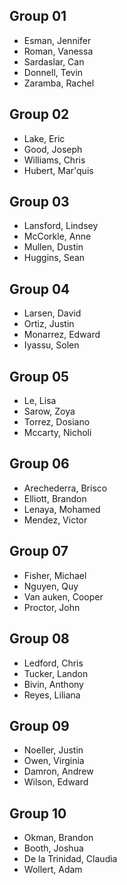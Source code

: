 ## Group 01
* Esman, Jennifer
* Roman, Vanessa
* Sardaslar, Can
* Donnell, Tevin
* Zaramba, Rachel

## Group 02
* Lake, Eric
* Good, Joseph
* Williams, Chris
* Hubert, Mar'quis

## Group 03
* Lansford, Lindsey
* McCorkle, Anne
* Mullen, Dustin
* Huggins, Sean

## Group 04
* Larsen, David
* Ortiz, Justin
* Monarrez, Edward
* Iyassu, Solen

## Group 05
* Le, Lisa
* Sarow, Zoya
* Torrez, Dosiano
* Mccarty, Nicholi

## Group 06
* Arechederra, Brisco
* Elliott, Brandon
* Lenaya, Mohamed
* Mendez, Victor

## Group 07
* Fisher, Michael
* Nguyen, Quy
* Van auken, Cooper
* Proctor, John

## Group 08
* Ledford, Chris
* Tucker, Landon
* Bivin, Anthony
* Reyes, Liliana

## Group 09
* Noeller, Justin
* Owen, Virginia
* Damron, Andrew
* Wilson, Edward

## Group 10
* Okman, Brandon
* Booth, Joshua
* De la Trinidad, Claudia
* Wollert, Adam